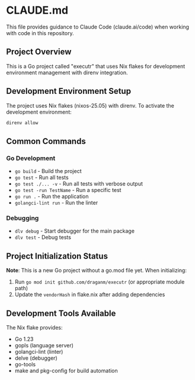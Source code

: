 # CLAUDE.md

This file provides guidance to Claude Code (claude.ai/code) when working with code in this repository.

## Project Overview
This is a Go project called "executr" that uses Nix flakes for development environment management with direnv integration.

## Development Environment Setup
The project uses Nix flakes (nixos-25.05) with direnv. To activate the development environment:
```bash
direnv allow
```

## Common Commands

### Go Development
- `go build` - Build the project
- `go test` - Run all tests  
- `go test ./... -v` - Run all tests with verbose output
- `go test -run TestName` - Run a specific test
- `go run .` - Run the application
- `golangci-lint run` - Run the linter

### Debugging
- `dlv debug` - Start debugger for the main package
- `dlv test` - Debug tests

## Project Initialization Status
**Note**: This is a new Go project without a go.mod file yet. When initializing:
1. Run `go mod init github.com/draganm/executr` (or appropriate module path)
2. Update the `vendorHash` in flake.nix after adding dependencies

## Development Tools Available
The Nix flake provides:
- Go 1.23
- gopls (language server)
- golangci-lint (linter)
- delve (debugger)
- go-tools
- make and pkg-config for build automation